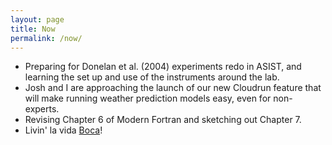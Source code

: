 ```yaml
---
layout: page
title: Now
permalink: /now/
---
```


* Preparing for Donelan et al. (2004) experiments redo in ASIST,
and learning the set up and use of the instruments around the lab.
* Josh and I are approaching the launch of our new Cloudrun feature
that will make running weather prediction models easy, even for non-experts.
* Revising Chapter 6 of Modern Fortran and sketching out Chapter 7.
* Livin' la vida [Boca](https://www.myboca.us)!
